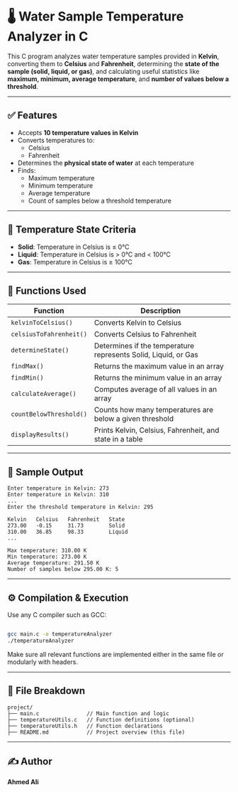 # 🌡️ Water Sample Temperature Analyzer in C

This C program analyzes water temperature samples provided in **Kelvin**, converting them to **Celsius** and **Fahrenheit**, determining the **state of the sample (solid, liquid, or gas)**, and calculating useful statistics like **maximum, minimum, average temperature**, and **number of values below a threshold**.

---

## ✅ Features

- Accepts **10 temperature values in Kelvin**
- Converts temperatures to:
  - Celsius
  - Fahrenheit
- Determines the **physical state of water** at each temperature
- Finds:
  - Maximum temperature
  - Minimum temperature
  - Average temperature
  - Count of samples below a threshold temperature

---

## 🧮 Temperature State Criteria

- **Solid**: Temperature in Celsius is ≤ 0°C
- **Liquid**: Temperature in Celsius is > 0°C and < 100°C
- **Gas**: Temperature in Celsius is ≥ 100°C

---

## 📂 Functions Used

| Function                | Description                                                    |
| ----------------------- | -------------------------------------------------------------- |
| `kelvinToCelsius()`     | Converts Kelvin to Celsius                                     |
| `celsiusToFahrenheit()` | Converts Celsius to Fahrenheit                                 |
| `determineState()`      | Determines if the temperature represents Solid, Liquid, or Gas |
| `findMax()`             | Returns the maximum value in an array                          |
| `findMin()`             | Returns the minimum value in an array                          |
| `calculateAverage()`    | Computes average of all values in an array                     |
| `countBelowThreshold()` | Counts how many temperatures are below a given threshold       |
| `displayResults()`      | Prints Kelvin, Celsius, Fahrenheit, and state in a table       |

---

## 🧪 Sample Output

```
Enter temperature in Kelvin: 273
Enter temperature in Kelvin: 310
...
Enter the threshold temperature in Kelvin: 295

Kelvin   Celsius   Fahrenheit   State
273.00   -0.15     31.73        Solid
310.00   36.85     98.33        Liquid
...

Max temperature: 310.00 K
Min temperature: 273.00 K
Average temperature: 291.50 K
Number of samples below 295.00 K: 5
```

---

## ⚙️ Compilation & Execution

Use any C compiler such as GCC:

```bash

gcc main.c -o temperatureAnalyzer
./temperatureAnalyzer
```

Make sure all relevant functions are implemented either in the same file or modularly with headers.

---

## 📁 File Breakdown

```
project/
├── main.c               // Main function and logic
├── temperatureUtils.c   // Function definitions (optional)
├── temperatureUtils.h   // Function declarations
├── README.md            // Project overview (this file)
```

---

## ✍️ Author

**Ahmed Ali**
